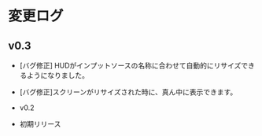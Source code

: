 # 変更ログ

## v0.3
- [バグ修正] HUDがインプットソースの名称に合わせて自動的にリサイズできるようになりました。
- [バグ修正]スクリーンがリサイズされた時に、真ん中に表示できます。

- v0.2
- 初期リリース
